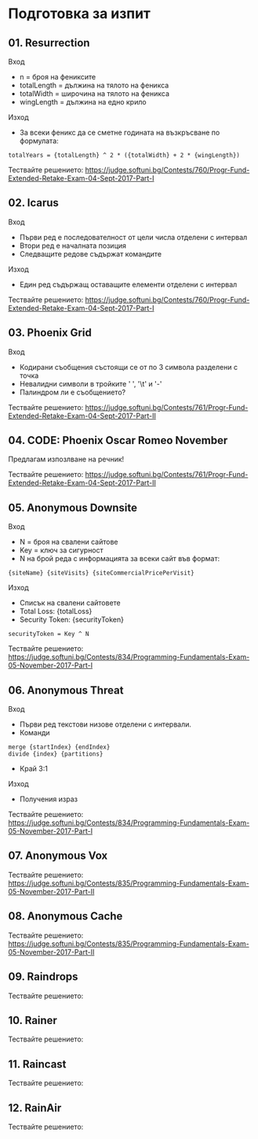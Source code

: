 # Подготовка за изпит
## 01. Resurrection
Вход
- n = броя на фениксите
- totalLength = дължина на тялото на феникса 
- totalWidth = широчина на тялото на феникса
- wingLength = дължина на едно крило

Изход
- За всеки феникс да се сметне годината на възкръсване по формулата:
```
totalYears = {totalLength} ^ 2 * ({totalWidth} + 2 * {wingLength})
```
Тествайте решението:
https://judge.softuni.bg/Contests/760/Progr-Fund-Extended-Retake-Exam-04-Sept-2017-Part-I

## 02. Icarus 
Вход
- Първи ред е последователност от цели числа отделени с интервал
- Втори ред е началната позиция
- Следващите редове съдържат командите

Изход
- Един ред съдържащ оставащите елементи отделени с интервал

Тествайте решението:
https://judge.softuni.bg/Contests/760/Progr-Fund-Extended-Retake-Exam-04-Sept-2017-Part-I

## 03. Phoenix Grid 
Вход
- Кодирани съобщения състоящи се от по 3 символа разделени с точка
- Невалидни символи в тройките ' ', '\t' и '-' 
- Палиндром ли е съобщението?

Тествайте решението: 
https://judge.softuni.bg/Contests/761/Progr-Fund-Extended-Retake-Exam-04-Sept-2017-Part-II

## 04. CODE: Phoenix Oscar Romeo November 
Предлагам изпозлване на речник!

Тествайте решението: 
https://judge.softuni.bg/Contests/761/Progr-Fund-Extended-Retake-Exam-04-Sept-2017-Part-II

## 05. Anonymous Downsite 
Вход
- N = броя на свалени сайтове
- Key = ключ за сигурност
- N на брой реда с информацията за всеки сайт във формат:
```
{siteName} {siteVisits} {siteCommercialPricePerVisit}
```
Изход
- Списък на свалени сайтовете
- Total Loss: {totalLoss}
- Security Token: {securityToken}
```
securityToken = Key ^ N
```
Тествайте решението:
https://judge.softuni.bg/Contests/834/Programming-Fundamentals-Exam-05-November-2017-Part-I

## 06. Anonymous Threat 
Вход
- Първи ред текстови низове отделени с интервали.
- Команди
```
merge {startIndex} {endIndex}
divide {index} {partitions}
```
- Край 3:1

Изход
- Получения израз

Тествайте решението:
https://judge.softuni.bg/Contests/834/Programming-Fundamentals-Exam-05-November-2017-Part-I

## 07. Anonymous Vox 

Тествайте решението:
https://judge.softuni.bg/Contests/835/Programming-Fundamentals-Exam-05-November-2017-Part-II

## 08. Anonymous Cache 

Тествайте решението:
https://judge.softuni.bg/Contests/835/Programming-Fundamentals-Exam-05-November-2017-Part-II

## 09. Raindrops  
Тествайте решението:

## 10. Rainer 
Тествайте решението:

## 11. Raincast
Тествайте решението:

## 12. RainAir 
Тествайте решението:
